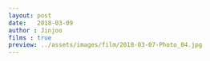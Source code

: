 ```yaml
---
layout: post
date:   2018-03-09
author : Jinjoo
films : true
preview: ../assets/images/film/2018-03-07-Photo_04.jpg
---
```

